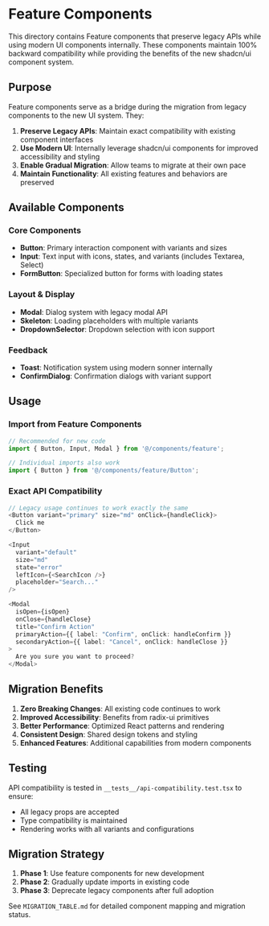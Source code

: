 # Feature Components

This directory contains Feature components that preserve legacy APIs while using modern UI components internally. These components maintain 100% backward compatibility while providing the benefits of the new shadcn/ui component system.

## Purpose

Feature components serve as a bridge during the migration from legacy components to the new UI system. They:

1. **Preserve Legacy APIs**: Maintain exact compatibility with existing component interfaces
2. **Use Modern UI**: Internally leverage shadcn/ui components for improved accessibility and styling
3. **Enable Gradual Migration**: Allow teams to migrate at their own pace
4. **Maintain Functionality**: All existing features and behaviors are preserved

## Available Components

### Core Components
- **Button**: Primary interaction component with variants and sizes
- **Input**: Text input with icons, states, and variants (includes Textarea, Select)
- **FormButton**: Specialized button for forms with loading states

### Layout & Display
- **Modal**: Dialog system with legacy modal API
- **Skeleton**: Loading placeholders with multiple variants
- **DropdownSelector**: Dropdown selection with icon support

### Feedback
- **Toast**: Notification system using modern sonner internally
- **ConfirmDialog**: Confirmation dialogs with variant support

## Usage

### Import from Feature Components
```typescript
// Recommended for new code
import { Button, Input, Modal } from '@/components/feature';

// Individual imports also work
import { Button } from '@/components/feature/Button';
```

### Exact API Compatibility
```typescript
// Legacy usage continues to work exactly the same
<Button variant="primary" size="md" onClick={handleClick}>
  Click me
</Button>

<Input 
  variant="default" 
  size="md" 
  state="error" 
  leftIcon={<SearchIcon />}
  placeholder="Search..."
/>

<Modal
  isOpen={isOpen}
  onClose={handleClose}
  title="Confirm Action"
  primaryAction={{ label: "Confirm", onClick: handleConfirm }}
  secondaryAction={{ label: "Cancel", onClick: handleClose }}
>
  Are you sure you want to proceed?
</Modal>
```

## Migration Benefits

1. **Zero Breaking Changes**: All existing code continues to work
2. **Improved Accessibility**: Benefits from radix-ui primitives
3. **Better Performance**: Optimized React patterns and rendering
4. **Consistent Design**: Shared design tokens and styling
5. **Enhanced Features**: Additional capabilities from modern components

## Testing

API compatibility is tested in `__tests__/api-compatibility.test.tsx` to ensure:
- All legacy props are accepted
- Type compatibility is maintained
- Rendering works with all variants and configurations

## Migration Strategy

1. **Phase 1**: Use feature components for new development
2. **Phase 2**: Gradually update imports in existing code
3. **Phase 3**: Deprecate legacy components after full adoption

See `MIGRATION_TABLE.md` for detailed component mapping and migration status.
